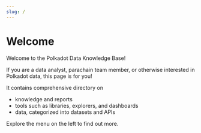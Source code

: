 ```yaml
---
slug: /
---
```

# Welcome

Welcome to the Polkadot Data Knowledge Base!

If you are a data analyst, parachain team member, or otherwise interested in Polkadot data, this page is for you!

It contains comprehensive directory on 
- knowledge and reports
- tools such as libraries, explorers, and dashboards
- data, categorized into datasets and APIs

Explore the menu on the left to find out more.